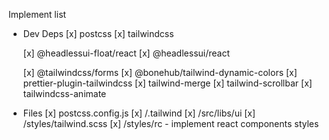 Implement list

- Dev Deps
  [x] postcss
  [x] tailwindcss

  [x] @headlessui-float/react
  [x] @headlessui/react

  [x] @tailwindcss/forms
  [x] @bonehub/tailwind-dynamic-colors
  [x] prettier-plugin-tailwindcss
  [x] tailwind-merge
  [x] tailwind-scrollbar
  [x] tailwindcss-animate

- Files
  [x] postcss.config.js
  [x] /.tailwind
  [x] /src/libs/ui
  [x] /styles/tailwind.scss
  [x] /styles/rc - implement react components styles
